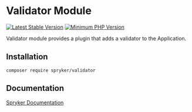 # Validator Module
[![Latest Stable Version](https://poser.pugx.org/spryker/validator/v/stable.svg)](https://packagist.org/packages/spryker/validator)
[![Minimum PHP Version](https://img.shields.io/badge/php-%3E%3D%208.1-8892BF.svg)](https://php.net/)

Validator module provides a plugin that adds a validator to the Application.

## Installation

```
composer require spryker/validator
```

## Documentation

[Spryker Documentation](https://docs.spryker.com)
